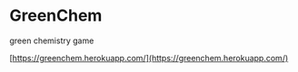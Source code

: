 # GreenChem
green chemistry game

[https://greenchem.herokuapp.com/](https://greenchem.herokuapp.com/)
